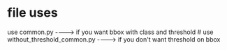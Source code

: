 # file uses
use common.py ----> if you want bbox with class and threshold #
use without_threshold_common.py ----> if you don't want threshold on bbox
